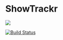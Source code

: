 ShowTrackr
==========

![](http://sahatyalkabov.com/images/projects/showtrackr.png)

[![Build Status](https://drone.io/github.com/andreganske/tvshow-tracker/status.png)](https://drone.io/github.com/andreganske/tvshow-tracker/latest)

